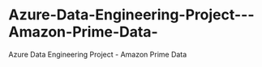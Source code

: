 # Azure-Data-Engineering-Project---Amazon-Prime-Data-
Azure Data Engineering Project - Amazon Prime Data 
